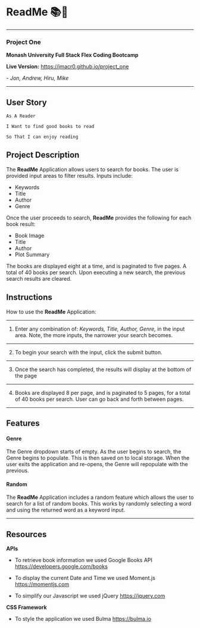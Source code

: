 # ReadMe 📚📖 
---

### Project One

**Monash University Full Stack Flex Coding Bootcamp**

**Live Version:** https://jmacr0.github.io/project_one

*- Jon, Andrew, Hiru, Mike*

---

## User Story
```
As A Reader

I Want to find good books to read

So That I can enjoy reading
```

## Project Description
The **ReadMe** Application allows users to search for books. The user is provided input areas to filter results. Inputs include:

* Keywords
* Title
* Author
* Genre

 
Once the user proceeds to search, **ReadMe** provides the following for each book result:

* Book Image
* Title
* Author
* Plot Summary

The books are displayed eight at a time, and is paginated to five pages. A total of 40 books per search. Upon executing a new search, the previous search results are cleared.

## Instructions

How to use the **ReadMe** Application:

---
1. Enter any combination of: *Keywords, Title, Author, Genre,* in the input area. Note, the more inputs, the narrower your search becomes.
---
2. To begin your search with the input, click the submit button.
---
3. Once the search has completed, the results will display at the bottom of the page
---
4. Books are displayed 8 per page, and is paginated to 5 pages, for a total of 40 books per search. User can go back and forth between pages.
---
## Features

#### Genre
The Genre dropdown starts of empty. As the user begins to search, the Genre begins to populate. This is then saved on to local storage. When the user exits the application and re-opens, the Genre will repopulate with the previous. 

#### Random

The **ReadMe** Application includes a random feature which allows the user to search for a list of random books. This works by randomly selecting a word and using the returned word as a keyword input. 

---
## Resources

**APIs**

* To retrieve book information we used Google Books API https://developers.google.com/books

* To display the current Date and Time we used Moment.js https://momentjs.com

* To simplify our Javascript we used jQuery https://jquery.com

**CSS Framework**

* To style the application we used Bulma https://bulma.io



